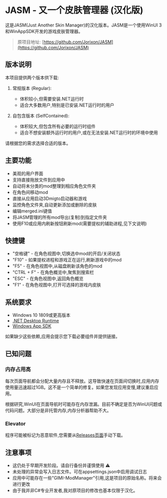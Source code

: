 # JASM - 又一个皮肤管理器 (汉化版)

这是JASM(Just Another Skin Manager)的汉化版本。JASM是一个使用WinUI 3和WinAppSDK开发的游戏皮肤管理器。

> 原项目地址: [https://github.com/Jorixon/JASM](https://github.com/Jorixon/JASM)

## 版本说明

本项目提供两个版本供下载:

1. 常规版本 (Regular): 
   - 体积较小,但需要安装.NET运行时
   - 适合大多数用户,特别是已安装.NET运行时的用户

2. 自包含版本 (SelfContained):
   - 体积较大,但包含所有必要的运行时组件
   - 适合不想安装额外运行时的用户,或在无法安装.NET运行时的环境中使用

请根据您的需求选择合适的版本。

## 主要功能

- 美观的用户界面
- 支持直接拖放文件到应用中
- 自动将未分类的mod整理到相应角色文件夹
- 在角色间移动mod
- 直接从应用启动3Dmigto启动器和游戏
- 监控角色文件夹,自动更新添加或删除的皮肤
- 编辑merged.ini键值
- 将JASM管理的所有mod导出(复制)到指定文件夹
- 使用F10或应用内刷新按钮刷新mod(需要提权的辅助进程,见下文说明)

## 快捷键

- "空格键" - 在角色视图中,切换选中mod的开启/关闭状态
- "F10" - 如果提权进程和游戏正在运行,刷新游戏中的mod
- "F5" - 在角色视图中,从磁盘刷新该角色的mod
- "CTRL + F" - 在角色概览中,聚焦到搜索栏
- "ESC" - 在角色视图中,返回角色概览
- "F1" - 在角色视图中,打开可选择的游戏内皮肤

## 系统要求

- Windows 10 1809或更高版本
- [.NET Desktop Runtime](https://aka.ms/dotnet-core-applaunch?missing_runtime=true&arch=x64&rid=win10-x64&apphost_version=8.0.0&gui=true)
- [Windows App SDK](https://learn.microsoft.com/en-us/windows/apps/windows-app-sdk/downloads)

如果缺少这些依赖,应用会提示您下载必要组件并提供链接。

## 已知问题

### 内存占用高

每次页面导航都会分配大量内存且不释放。这导致快速在页面间切换时,应用内存使用量迅速超过1GB。这不是一个简单的修复。如果您发现应用变慢,建议重启应用。

根据研究,WinUI在页面导航时可能存在内存泄漏。目前不确定是否为WinUI问题或代码问题。大部分是非托管内存,内存分析器帮助不大。

### Elevator

程序可能被标记为恶意软件,您需要从[Releases页面](https://github.com/Jorixon/JASM/releases/tag/v2.14.3)手动下载。

## 注意事项

- 这仍处于早期开发阶段。请自行备份并谨慎使用 ⚠️
- 未处理的异常会写入日志文件。可在appsettings.json中启用调试日志
- 应用中可能存在一些"GIMI-ModManager"引用,这是项目的原始名称。将来会进行更改
- 由于我并非C#专业开发者,我对原项目的修改也基本仅限于汉化。